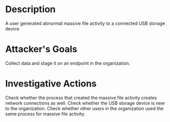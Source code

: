 # Description
A user generated abnormal massive file activity to a connected USB storage device
# Attacker's Goals
Collect data and stage it on an endpoint in the organization.
# Investigative Actions
Check whether the process that created the massive file activity creates network connections as well.
Check whether the USB storage device is new to the organization.
Check whether other users in the organization used the same process for massive file activity.
